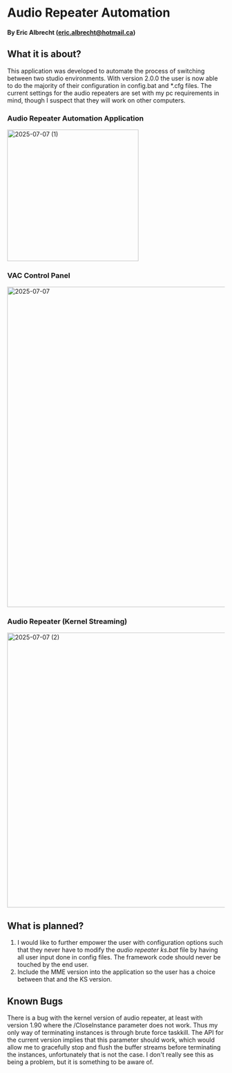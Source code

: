 # Audio Repeater Automation
#### By Eric Albrecht (eric.albrecht@hotmail.ca)

## What it is about?
This application was developed to automate the process of switching between two studio environments. With version 2.0.0 the user is now able to do the majority of their configuration in config.bat and *.cfg files. The current settings for the audio repeaters are set with my pc requirements in mind, though I suspect that they will work on other computers.

### Audio Repeater Automation Application
<img width="304" alt="2025-07-07 (1)" src="https://github.com/user-attachments/assets/e95171f1-6abd-4019-b134-476f0d901aed" />

### VAC Control Panel
<img width="740" alt="2025-07-07" src="https://github.com/user-attachments/assets/4e0f4ade-89ac-4dcb-b854-e7157aa60322" />

### Audio Repeater (Kernel Streaming)
<img width="635" alt="2025-07-07 (2)" src="https://github.com/user-attachments/assets/22e1a44a-2317-489d-b639-4b3a237708cd" />

## What is planned?
1. I would like to further empower the user with configuration options such that they never have to modify the _audio repeater ks.bat_ file by having all user input done in config files. The framework code should never be touched by the end user.
2. Include the MME version into the application so the user has a choice between that and the KS version.

## Known Bugs
There is a bug with the kernel version of audio repeater, at least with version 1.90 where the /CloseInstance parameter does not work. Thus my only way of terminating instances is through brute force taskkill. The API for the current version implies that this parameter should work, which would allow me to gracefully stop and flush the buffer streams before terminating the instances, unfortunately that is not the case. I don't really see this as being a problem, but it is something to be aware of.

